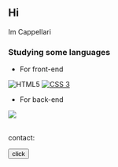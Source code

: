 ## Hi
<p>Im Cappellari</p>

### Studying some languages

- For front-end


![HTML5](https://img.shields.io/badge/html5-%23E34F26.svg?style=for-the-badge&logo=html5&logoColor=white)
[![CSS 3](https://img.shields.io/badge/CSS3-1572B6?style=for-the-badge&logo=css3&logoColor=white)](https://www.w3.org/standards/webdesign/htmlcss.html)


- <p>For back-end</p>
<div>
<img src="https://img.shields.io/badge/JavaScript-F7DF1E?logo=javascript&logoColor=black&style=for-the-badge">
</div>

<br>
<p>contact:</p>
<div>
<a href="https://discord.com">
  <img src="https://dcbadge.limes.pink/api/shield/1344556325924900874" alt="" />
</a>
</div>
<div>
<a href="https://cappellari.xyz/profile.html">
<button style=" 
    cursor: pointer;">click
</button>
</a>
</div>